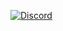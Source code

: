 [discord-invite]: https://discord.gg/R8dfj6S
[ ![Discord](https://discordapp.com/api/guilds/398116303941926915/widget.png) ][discord-invite]
